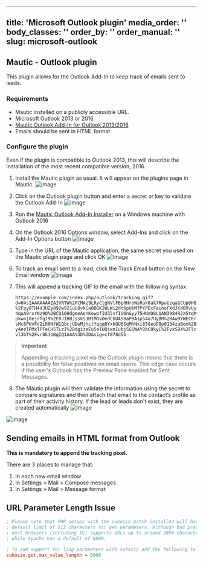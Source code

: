 ---
title: 'Microsoft Outlook plugin'
media_order: ''
body_classes: ''
order_by: ''
order_manual: ''
slug: microsoft-outlook
-----------------------
## Mautic - Outlook plugin

This plugin allows for the Outlook Add-In to keep track of emails sent to leads.

### Requirements

- Mautic installed on a publicly accessible URL.
- Microsoft Outlook 2013 or 2016.
- [Mautic Outlook Add-In for Outlook 2013/2016](https://m.mautic.com/asset/24:microsoft-outlook-plugin-102)
- Emails should be sent in HTML format.

### Configure the plugin

Even if the plugin is compatible to Outlook 2013, this will describe the installation of the most recent compatible version, 2016.

1. Install the Mautic plugin as usual. It will appear on the plugins page in Mautic.
![image](outlook_plugin.png)

2. Click on the Outlook plugin button and enter a secret or key to validate the Outlook Add-In
![image](secret.png)

3. Run the [Mautic Outlook Add-In Installer](https://m.mautic.com/asset/24:microsoft-outlook-plugin-102) on a Windows machine with Outlook 2016

4. On the Outlook 2016 Options window, select Add-Ins and click on the Add-In Options button
![image](outlook_addin.png)

5. Type in the URL of the Mautic application, the same secret you used on the Mautic plugin page and click OK
![image](outlook_settings.png)

6. To track an email sent to a lead, click the Track Email button on the New Email window
![image](outlook_send.png)

7. This will append a tracking GIF to the email with the following syntax:

   `https://example.com/index.php/outlook/tracking.gif?d=H4sIAAAAAAAEAIVRTW%2FCMAz9LRyCtgNVlFBpHHroWsRuk8ak7RpaUzqaGCUp0H8%2Fpy0TH4dJUZy892w921uLOvkCa8BGK2WLWi2dt6pUbM7PYPEcFainoFXdJKdBVvUy4quA9rxrNz9Q%2BCQ16HdgmeAenKewpfIU3lvfIO6nGyy75HNXO8LQAN3984R2X5tqMpkwnjOejrfg19%2FBJIHBJsskS3M1MOvOedChUA5HaPBAsp54a7UyBH%2BAw9YWECRrsMc6PHvFd2iR0NfW1QbcjUDwMjhctYqqq0YxkQU6SqMhNxi85GeoD8p0134zaBom%2By4ezlPMxTPFeCH5TLzI%2BdgizeEu5aIUQixmIubjSG5WAY8bC8kyC%2FvxSBX%2Flcvl3bT%2Fvr8k1oBgIQIAAA%3D%3D&sig=cf078d5b`

>**Important**
>
> Appending a tracking pixel via the Outlook plugin means that there is a possibility for false positives on email opens. This edge case occurs if the user's Outlook has the Preview Pane enabled for Sent Messages.

8. The Mautic plugin will then validate the information using the secret to compare signatures and then attach that email to the contact’s profile as part of their activity history. If the lead or leads don't exist, they are created automatically
![image](mautic_contacts.png)

  ![image](mautic_timeline.png)

## Sending emails in HTML format from Outlook

**This is mandatory to append the tracking pixel.**

There are 3 places to manage that:

1. In each new email window
2. In Settings > Mail > Compose messages
3. In Settings > Mail > Message format

## URL Parameter Length Issue

```ini
; Please note that PHP setups with the suhosin patch installed will have a
; default limit of 512 characters for get parameters. Although bad practice,
; most browsers (including IE) supports URLs up to around 2000 characters,
; while Apache has a default of 8000.

; To add support for long parameters with suhosin add the following to php.ini
suhosin.get.max_value_length = 5000
```
